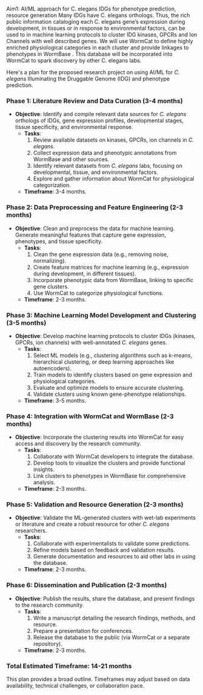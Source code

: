 Aim1: AI/ML approach for C. elegans IDGs for phenotype prediction, resource generation Many IDGs have C. elegans orthologs. Thus, the rich public information cataloging each C. elegans gene’s expression during development, in tissues or in response to environmental factors, can be used to in machine learning protocols to cluster IDG kinases, GPCRs and Ion Channels with well described genes.  We will use WormCat to define highly enriched physiological categories in each cluster and provide linkages to phenotypes in WormBase .  This database will be incorporated into WormCat to spark discovery by other C. elegans labs.


Here's a plan for the proposed research project on using AI/ML for *C. elegans* Illuminating the Druggable Genome (IDG) and phenotype prediction. 


### **Phase 1: Literature Review and Data Curation (3-4 months)**
- **Objective**: Identify and compile relevant data sources for *C. elegans* orthologs of IDGs, gene expression profiles, developmental stages, tissue specificity, and environmental response.
  - **Tasks**:
    1. Review available datasets on kinases, GPCRs, ion channels in *C. elegans*.
    2. Collect expression data and phenotypic annotations from WormBase and other sources.
    3. Identify relevant datasets from *C. elegans* labs, focusing on developmental, tissue, and environmental factors.
    4. Explore and gather information about WormCat for physiological categorization.
  - **Timeframe**: 3-4 months.

### **Phase 2: Data Preprocessing and Feature Engineering (2-3 months)**
- **Objective**: Clean and preprocess the data for machine learning. Generate meaningful features that capture gene expression, phenotypes, and tissue specificity.
  - **Tasks**:
    1. Clean the gene expression data (e.g., removing noise, normalizing).
    2. Create feature matrices for machine learning (e.g., expression during development, in different tissues).
    3. Incorporate phenotypic data from WormBase, linking to specific gene clusters.
    4. Use WormCat to categorize physiological functions.
  - **Timeframe**: 2-3 months.

### **Phase 3: Machine Learning Model Development and Clustering (3-5 months)**
- **Objective**: Develop machine learning protocols to cluster IDGs (kinases, GPCRs, ion channels) with well-annotated *C. elegans* genes.
  - **Tasks**:
    1. Select ML models (e.g., clustering algorithms such as k-means, hierarchical clustering, or deep learning approaches like autoencoders).
    2. Train models to identify clusters based on gene expression and physiological categories.
    3. Evaluate and optimize models to ensure accurate clustering.
    4. Validate clusters using known gene-phenotype relationships.
  - **Timeframe**: 3-5 months.

### **Phase 4: Integration with WormCat and WormBase (2-3 months)**
- **Objective**: Incorporate the clustering results into WormCat for easy access and discovery by the research community.
  - **Tasks**:
    1. Collaborate with WormCat developers to integrate the database.
    2. Develop tools to visualize the clusters and provide functional insights.
    3. Link clusters to phenotypes in WormBase for comprehensive analysis.
  - **Timeframe**: 2-3 months.

### **Phase 5: Validation and Resource Generation (2-3 months)**
- **Objective**: Validate the ML-generated clusters with wet-lab experiments or literature and create a robust resource for other *C. elegans* researchers.
  - **Tasks**:
    1. Collaborate with experimentalists to validate some predictions.
    2. Refine models based on feedback and validation results.
    3. Generate documentation and resources to aid other labs in using the database.
  - **Timeframe**: 2-3 months.

### **Phase 6: Dissemination and Publication (2-3 months)**
- **Objective**: Publish the results, share the database, and present findings to the research community.
  - **Tasks**:
    1. Write a manuscript detailing the research findings, methods, and resource.
    2. Prepare a presentation for conferences.
    3. Release the database to the public (via WormCat or a separate repository).
  - **Timeframe**: 2-3 months.

### **Total Estimated Timeframe**: 14-21 months

This plan provides a broad outline. Timeframes may adjust based on data availability, technical challenges, or collaboration pace.